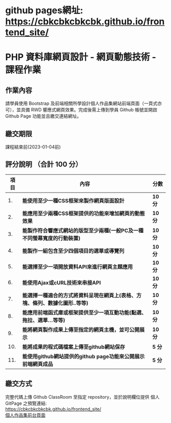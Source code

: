 # github pages網址: https://cbkcbkcbkcbk.github.io/frontend_site/
# PHP 資料庫網頁設計 - 網頁動態技術 - 課程作業

## 作業內容
請學員使⽤ Bootstrap 及前端相關所學設計個人作品集網站前端頁面（一頁式亦可），並具備 RWD 響應式網頁效果。完成後需上傳到學員 Github 帳號並開啟 Github Page 功能並且繳交連結網址。

##	繳交期限
課程結束前(2023-01-04前)

##	評分說明 （合計 100 分）
|項目|內容|分數|
|--|--|--|
|1.|**能使用至少一種CSS框架來製作網頁版面設計**|**10 分**|
|2.|**能應用至少兩種CSS框架提供的功能來增加網頁的動態效果**|**10 分**|
|3.|**能製作符合響應式網站的版型至少兩種(一般PC及一種不同螢幕寬度的行動裝置)**|**10 分**|
|4.|**能製作一組包含至少四個項目的選單或導覽列**|**10 分**|
|5.|**能選擇至少一項開放資料API來進行網頁主題應用**|**10 分**|
|6.|**能使用Ajax或cURL技術來串接API**|**10 分**|
|7.|**能選擇一種適合的方式將資料呈現在網頁上(表格、方塊、條列、數據化圖形..等等)**|**10 分**|
|8.|**能應用前端函式庫或框架提供至少一項互動功能(點選、拖拉、選單…等等)**|**10 分**|
|9.|**能將網頁製作成果上傳至指定的網頁主機，並可公開展示**|**10 分**|
|10.|**能將成果的程式碼檔案上傳至github網站保存**|**5 分**|
|11.|**能使用github網站提供的github page功能來公開展示前端網頁成品**|**5 分**|

## 繳交方式
完整代碼上傳 Github ClassRoom 至指定 repository，並於說明欄位提供 個人 GitPage 之預覽連結:<br>https://cbkcbkcbkcbk.github.io/frontend_site/<br>
[個人作品集前台頁面]("https://cbkcbkcbkcbk.github.io/frontend_site/")
